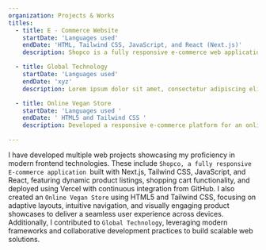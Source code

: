 ```yaml
---
organization: Projects & Works
titles:
  - title: E - Commerce Website
    startDate: 'Languages used'
    endDate: 'HTML, Tailwind CSS, JavaScript, and React (Next.js)'
    description: Shopco is a fully responsive e-commerce web application built with Next.js and Tailwind CSS, designed to provide a seamless shopping experience across devices. It features dynamic product listings, clean UI components, and shopping cart functionality. I set up the project using Git and GitHub for version control, resolved merge conflicts, and deployed it using Vercel with continuous deployment from the repository. This project demonstrates my ability to work with modern web technologies, manage code in a collaborative environment, and deploy real-world applications to production.

  - title: Global Technology
    startDate: 'Languages used'
    endDate: 'xyz'
    description: Lorem ipsum dolor sit amet, consectetur adipiscing elit, sed do eiusmod tempor incididunt ut labore et dolore magna aliqua. Ultrices in iaculis nunc sed augue lacus viverra vitae congue.

  - title: Online Vegan Store
    startDate: 'Languages used '
    endDate: ' HTML5 and Tailwind CSS '
    description: Developed a responsive e-commerce platform for an online vegan store using HTML5 and Tailwind CSS, focusing on a clean, modern, and user-friendly interface. The project involvedimplementing adaptive layouts for seamless browsing across various devices, designing intuitive navigation, and showcasing product listings with detailed descriptions and imagery.This initiative demonstrated strong front-end development skills, including proficiency in modern CSS frameworks for efficient styling and responsive design principles.

---
```


I have developed multiple web projects showcasing my proficiency in modern frontend technologies. These include  `Shopco, a fully responsive E-commerce application `built with Next.js, Tailwind CSS, JavaScript, and React, featuring dynamic product listings, shopping cart functionality, and deployed using Vercel with continuous integration from GitHub. I also created an `Online Vegan Store` using HTML5 and Tailwind CSS, focusing on adaptive layouts, intuitive navigation, and visually engaging product showcases to deliver a seamless user experience across devices. Additionally, I contributed to `Global Technology`, leveraging modern frameworks and collaborative development practices to build scalable web solutions.


